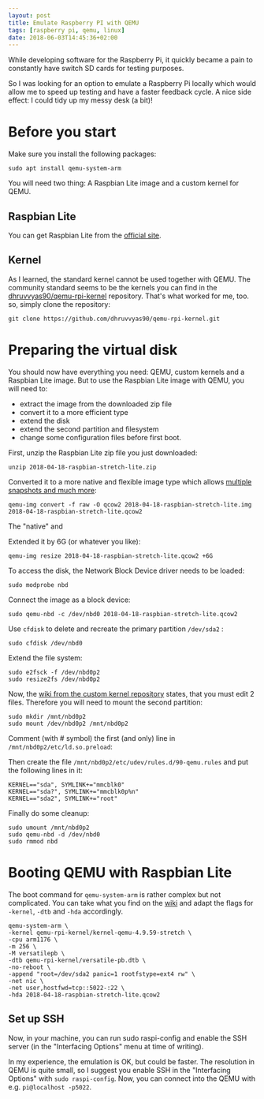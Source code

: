 ```yaml
---
layout: post
title: Emulate Raspberry PI with QEMU
tags: [raspberry pi, qemu, linux]
date: 2018-06-03T14:45:36+02:00
---
```


While developing software for the Raspberry Pi, it quickly became a pain to constantly have switch SD cards for testing purposes.

So I was looking for an option to emulate a Raspberry Pi locally which would allow me to speed up testing and have a faster feedback cycle. A nice side effect: I could tidy up my messy desk (a bit)!


# Before you start

Make sure you install the following packages:

    sudo apt install qemu-system-arm
    
You will need two thing: A Raspbian Lite image and a custom kernel for QEMU.

## Raspbian Lite

You can get Raspbian Lite from the [official site](https://www.raspberrypi.org/downloads/raspbian/).

## Kernel

As I learned, the standard kernel cannot be used together with QEMU. The community standard seems to be the kernels you can find in the
[dhruvvyas90/qemu-rpi-kernel](https://github.com/dhruvvyas90/qemu-rpi-kernel) repository. That's what worked for me, too. so, simply clone the repository:
  
    git clone https://github.com/dhruvvyas90/qemu-rpi-kernel.git

# Preparing the virtual disk

You should now have everything you need: QEMU, custom kernels and a Raspbian Lite image. But to use the Raspbian Lite image with QEMU, you will need to:

- extract the image from the downloaded zip file
- convert it to a more efficient type
- extend the disk
- extend the second partition and filesystem
- change some configuration files before first boot.

First, unzip the Raspbian Lite zip file you just downloaded:

    unzip 2018-04-18-raspbian-stretch-lite.zip
  
Converted it to a more native and flexible image type which allows [multiple snapshots and much more](https://en.wikibooks.org/wiki/QEMU/Images):

    qemu-img convert -f raw -O qcow2 2018-04-18-raspbian-stretch-lite.img 2018-04-18-raspbian-stretch-lite.qcow2
    
The "native" and  
    
Extended it by 6G (or whatever you like):

    qemu-img resize 2018-04-18-raspbian-stretch-lite.qcow2 +6G

To access the disk, the Network Block Device driver needs to be loaded:

    sudo modprobe nbd

Connect the image as a block device:

    sudo qemu-nbd -c /dev/nbd0 2018-04-18-raspbian-stretch-lite.qcow2 
    
Use `cfdisk` to delete and recreate the primary partition `/dev/sda2` :

    sudo cfdisk /dev/nbd0

Extend the file system:

    sudo e2fsck -f /dev/nbd0p2
    sudo resize2fs /dev/nbd0p2

Now, the [wiki from the custom kernel repository](https://github.com/dhruvvyas90/qemu-rpi-kernel/wiki) states, that you must edit 2 files. Therefore you will need to mount the second partition:

    sudo mkdir /mnt/nbd0p2
    sudo mount /dev/nbd0p2 /mnt/nbd0p2

Comment (with # symbol) the first (and only) line in `/mnt/nbd0p2/etc/ld.so.preload`:

Then create the file `/mnt/nbd0p2/etc/udev/rules.d/90-qemu.rules` and put the following lines in it:

    KERNEL=="sda", SYMLINK+="mmcblk0"
    KERNEL=="sda?", SYMLINK+="mmcblk0p%n"
    KERNEL=="sda2", SYMLINK+="root"

Finally do some cleanup:

    sudo umount /mnt/nbd0p2
    sudo qemu-nbd -d /dev/nbd0
    sudo rmmod nbd
    
# Booting QEMU with Raspbian Lite

The boot command for `qemu-system-arm` is rather complex but not complicated. You can take what you find on the [wiki](https://github.com/dhruvvyas90/qemu-rpi-kernel/wiki) and adapt the flags for `-kernel`, `-dtb` and `-hda` accordingly.

    qemu-system-arm \
    -kernel qemu-rpi-kernel/kernel-qemu-4.9.59-stretch \
    -cpu arm1176 \
    -m 256 \
    -M versatilepb \
    -dtb qemu-rpi-kernel/versatile-pb.dtb \
    -no-reboot \
    -append "root=/dev/sda2 panic=1 rootfstype=ext4 rw" \
    -net nic \
    -net user,hostfwd=tcp::5022-:22 \
    -hda 2018-04-18-raspbian-stretch-lite.qcow2 


## Set up SSH

Now, in your machine, you can run sudo raspi-config and enable the SSH server (in the "Interfacing Options" menu at time of writing).

In my experience, the emulation is OK, but could be faster. The resolution in QEMU is quite small, so I suggest you enable SSH in the "Interfacing Options" with `sudo raspi-config`. Now, you can connect into the QEMU with e.g. `pi@localhost -p5022`.
